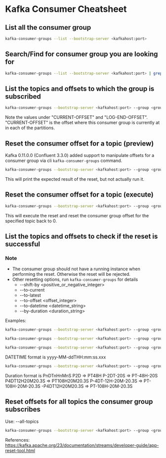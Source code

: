 
# Kafka Consumer Cheatsheet

## List all the consumer group
```bash
kafka-consumer-groups --list --bootstrap-server <kafkahost:port> 
```

## Search/Find for consumer group you are looking for
```bash
kafka-consumer-groups --list --bootstrap-server <kafkahost:port> | grep supply_lodging_availability_eg_v
```

## List the topics and offsets to which the group is subscribed
```bash
kafka-consumer-groups --bootstrap-server <kafkahost:port> --group <group_id> --describe
```
Note the values under "CURRENT-OFFSET" and "LOG-END-OFFSET". "CURRENT-OFFSET" is the offset where this consumer group is currently at in each of the partitions.

## Reset the consumer offset for a topic (preview)
Kafka 0.11.0.0 (Confluent 3.3.0) added support to manipulate offsets for a consumer group via cli `kafka-consumer-groups` command.
```bash
kafka-consumer-groups --bootstrap-server <kafkahost:port> --group <group_id> --topic <topic_name> --reset-offsets --to-earliest
```
This will print the expected result of the reset, but not actually run it.

## Reset the consumer offset for a topic (execute)
```bash
kafka-consumer-groups --bootstrap-server <kafkahost:port> --group <group_id> --topic <topic_name> --reset-offsets --to-earliest --execute
```
This will execute the reset and reset the consumer group offset for the specified topic back to 0.

## List the topics and offsets to check if the reset is successful

### Note
* The consumer group should not have a running instance when performing the reset. Otherwise the reset will be rejected.
* Other resetting options, run `kafka-consumer-groups` for details
  * --shift-by <positive_or_negative_integer>
  * --to-current
  * --to-latest
  * --to-offset <offset_integer>
  * --to-datetime <datetime_string>
  * --by-duration <duration_string>

Examples:
```bash
kafka-consumer-groups --bootstrap-server <kafkahost:port> --group <group_id> --topic <topic_name> --reset-offsets --shift-by -1000000 --execute
```
```bash
kafka-consumer-groups --bootstrap-server <kafkahost:port> --group <group_id> --topic <topic_name> --reset-offsets --to-latest --execute
```
```bash
kafka-consumer-groups --bootstrap-server <kafkahost:port> --group <group_id> --topic <topic_name> --reset-offsets --to-datetime 2019-11-11T00:00:00.000
```
DATETIME format is yyyy-MM-ddTHH:mm:ss.xxx
```bash
kafka-consumer-groups --bootstrap-server <kafkahost:port> --group <group_id> --topic <topic_name> --reset-offsets --by-duration PT0H30M0S
```
Duration format is PnDTnHnMnS
P2D => PT48H
P-2DT-20S => PT-48H-20S
P4DT12H20M20.3S => PT108H20M20.3S
P-4DT-12H-20M-20.3S => PT-108H-20M-20.3S
-P4DT12H20M20.3S => PT-108H-20M-20.3S

## Reset offsets for all topics the consumer group subscribes 
Use: --all-topics
```bash
kafka-consumer-groups --bootstrap-server <kafkahost:port> --group <group_id> --reset-offsets --all-topics --shift-by -1000000 --execute
```

References: https://kafka.apache.org/23/documentation/streams/developer-guide/app-reset-tool.html
